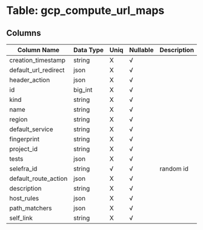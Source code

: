 # Table: gcp_compute_url_maps

## Columns 

|  Column Name   |  Data Type  | Uniq | Nullable | Description | 
|  ----  | ----  | ----  | ----  | ---- | 
| creation_timestamp | string | X | √ |  | 
| default_url_redirect | json | X | √ |  | 
| header_action | json | X | √ |  | 
| id | big_int | X | √ |  | 
| kind | string | X | √ |  | 
| name | string | X | √ |  | 
| region | string | X | √ |  | 
| default_service | string | X | √ |  | 
| fingerprint | string | X | √ |  | 
| project_id | string | X | √ |  | 
| tests | json | X | √ |  | 
| selefra_id | string | √ | √ | random id | 
| default_route_action | json | X | √ |  | 
| description | string | X | √ |  | 
| host_rules | json | X | √ |  | 
| path_matchers | json | X | √ |  | 
| self_link | string | X | √ |  | 



